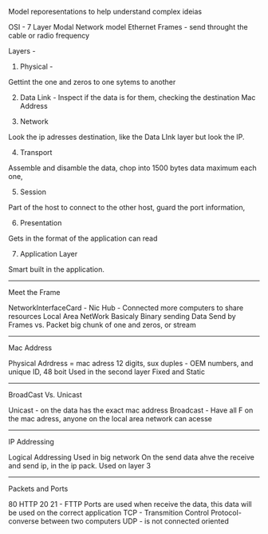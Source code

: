 Model reporesentations to help understand complex ideias

OSI - 7 Layer Modal
Network model
Ethernet Frames - send throught the cable or radio frequency

Layers -

1. Physical - 

Gettint the one and zeros to one sytems to another

2. Data Link - 
Inspect if the data is for them, checking the destination Mac Address

3. Network

Look the ip adresses destination, like the Data LInk layer but look the IP.

4. Transport

Assemble and disamble the data, chop into 1500 bytes data maximum each one, 

5. Session

Part of the host to connect to the other host, guard the port information,

6. Presentation

Gets in the format of the application can read

7. Application Layer

Smart built in the application.


---------------------------------

Meet the Frame

NetworkInterfaceCard - Nic
Hub - Connected more computers to share resources
Local Area NetWork
Basicaly Binary sending Data
Send by Frames vs. Packet big chunk of one and zeros, or stream

-----

Mac Address

Physical Adrdress = mac adress
12 digits, sux duples - OEM numbers, and unique ID, 48 boit
Used in the second layer
Fixed and Static

------------

BroadCast Vs. Unicast

Unicast - on the data has the exact mac address
Broadcast - Have all F on the mac adress, anyone on the local area network can acesse

-------

IP Addressing 

Logical Addressing
Used in big network
On the send data ahve the receive and send ip, in the ip pack.
Used on layer 3

----------------

Packets and Ports

80 HTTP
20 21 - FTTP
Ports are used when receive the data, this data will be used on the correct application
TCP - Transmition Control Protocol- converse between two computers
UDP - is not connected oriented


